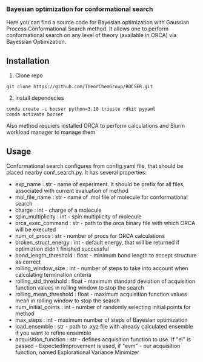 ### Bayesian optimization for conformational search

Here you can find a source code for Bayesian optimization with Gaussian Process Conformational Search method. It allows one to perform conformational search on any level of theory (available in ORCA) via Bayessian Optimization. 

## Installation

1. Clone repo
```
git clone https://github.com/TheorChemGroup/BOCSER.git
```
2. Install dependecies
```
conda create -c bocser python=3.10 trieste rdkit pyyaml
conda activate bocser
``` 
Also method requiers installed ORCA to perform calculations and Slurm workload manager to manage them

## Usage

Conformational search configures from config.yaml file, that should be placed nearby conf_search.py. It has several properties:

* exp_name : str - name of experiment. It should be prefix for all files, associated with current evaluation of method
* mol_file_name : str - name of .mol file of molecule for conformational search
* charge : int - charge of a molecule
* spin_multiplicity : int - spin multiplicity of molecule 
* orca_exec_command : str - path to the orca binary file with which ORCA will be executed
* num_of_procs : str - number of procs for ORCA calculations
* broken_struct_energy : int - default energy, that will be returned if optimiztion didn't finished successful
* bond_length_threshold : float - minimum bond length to accept structure as correct
* rolling_window_size : int - number of steps to take into account when calculating termination criteria
* rolling_std_threshold : float - maximum standard deviation of acquisition function values in rolling window to stop the search
* rolling_mean_threshold : float - maximum acquisition function values mean in rolling window to stop the search
* num_initial_points : int - number of randomly selecting initial points for method
* max_steps : int - maximum number of steps of Bayesian optimization
* load_ensemble : str - path to .xyz file with already calculated ensemble if you want to refine ensemble
* acquisition_function : str - defines acquisition function to use. If "ei" is passed - ExpectedImprovement is used, if "evm" - our acquisition function, named Explorational Variance Minimizer

